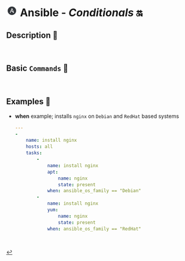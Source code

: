 # <img src="../../assets/img/ansible.png" width="30px"> **Ansible** - ***Conditionals*** 🔛


## **Description** 👀

<br />

## **Basic** `Commands` 📝

<br />


## **Examples** 🧩

* **when** example; installs `nginx` on `Debian` and `RedHat` based systems

    ```yml
    ---
    - 
        name: install nginx
        hosts: all
        tasks:
            - 
                name: install nginx
                apt:
                    name: nginx
                    state: present
                when: ansible_os_family == "Debian"
            - 
                name: install nginx
                yum:
                    name: nginx
                    state: present
                when: ansible_os_family == "RedHat"
    ``` 




<br />

[↩️](../README.md)

